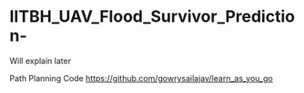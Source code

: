 # IITBH_UAV_Flood_Survivor_Prediction-
Will explain later


Path Planning Code
https://github.com/gowrysailajav/learn_as_you_go
